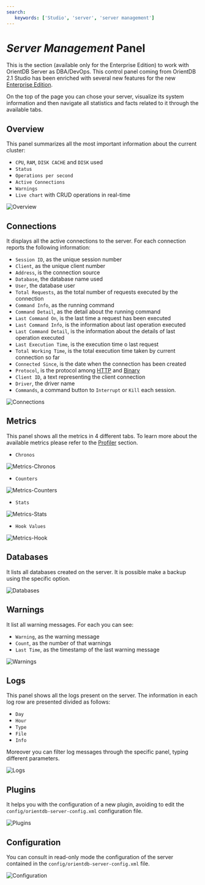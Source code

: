 ```yaml
---
search:
   keywords: ['Studio', 'server', 'server management']
---
```


# _Server Management_ Panel
This is the section (available only for the Enterprise Edition) to work with OrientDB Server as DBA/DevOps. This control panel coming from OrientDB 2.1 Studio has been enriched with several new features for the new [Enterprise Edition](http://orientdb.com/enterprise/).

On the top of the page you can chose your server, visualize its system information and then navigate all statistics and facts related to it through the available tabs.

## Overview
This panel summarizes all the most important information about the current cluster:
- `CPU`, `RAM`, `DISK CACHE` and `DISK` used
- `Status`
- `Operations per second`
- `Active Connections`
- `Warnings`
- `Live chart` with CRUD operations in real-time

![Overview](../../images/studio-server-management-overview.png)

## Connections
It displays all the active connections to the server. For each connection reports the following information:
- `Session ID`, as the unique session number
- `Client`, as the unique client number
- `Address`, is the connection source
- `Database`, the database name used
- `User`, the database user
- `Total Requests`, as the total number of requests executed by the connection
- `Command Info`, as the running command
- `Command Detail`, as the detail about the running command
- `Last Command On`, is the last time a request has been executed
- `Last Command Info`, is the information about last operation executed
- `Last Command Detail`, is the information about the details of last operation executed
- `Last Execution Time`, is the execution time o last request
- `Total Working Time`, is the total execution time taken by current connection so far
- `Connected Since`, is the date when the connection has been created
- `Protocol`, is the protocol among [HTTP](../../misc/OrientDB-REST.md) and [Binary](../../internals/Network-Binary-Protocol.md)
- `Client ID`, a text representing the client connection
- `Driver`, the driver name
- `Commands`, a command button to `Interrupt` or `Kill` each session.

![Connections](../../images/studio-server-management-connections.png)

## Metrics
This panel shows all the metrics in 4 different tabs. To learn more about the available metrics please refer to the [Profiler](../../tuning/Profiler.md) section.

- `Chronos`

![Metrics-Chronos](../../images/studio-server-management-metrics-chronos.png)

- `Counters` 

![Metrics-Counters](../../images/studio-server-management-metrics-counters.png)

- `Stats`

![Metrics-Stats](../../images/studio-server-management-metrics-stats.png)

- `Hook Values`

![Metrics-Hook](../../images/studio-server-management-metrics-hook.png)

## Databases
It lists all databases created on the server. It is possible make a backup using the specific option.

![Databases](../../images/studio-server-management-databases.png)

## Warnings
It list all warning messages. For each you can see:
- `Warning`, as the warning message
- `Count`, as the number of that warnings
- `Last Time`, as the timestamp of the last warning message

![Warnings](../../images/studio-server-management-warnings.png)

## Logs
This panel shows all the logs present on the server. The information in each log row are presented divided as follows:
- `Day`
- `Hour`
- `Type`
- `File`
- `Info`

Moreover you can filter log messages through the specific panel, typing different parameters.

![Logs](../../images/studio-server-management-logs.png)

## Plugins
It helps you with the configuration of a new plugin, avoiding to edit the `config/orientdb-server-config.xml` configuration file.

![Plugins](../../images/studio-server-management-plugins.png)

## Configuration
You can consult in read-only mode the configuration of the server contained in the `config/orientdb-server-config.xml` file.

![Configuration](../../images/studio-server-management-configuration.png)
